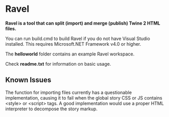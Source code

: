 # Ravel
**Ravel is a tool that can split (import) and merge (publish) Twine 2 HTML files.**

You can run build.cmd to build Ravel if you do not have Visual Studio
installed. This requires Microsoft.NET Framework v4.0 or higher.

The **helloworld** folder contains an example Ravel workspace.

Check **readme.txt** for information on basic usage.

## Known Issues
The function for importing files currently has a questionable implementation,
causing it to fail when the global story CSS or JS contains &lt;style&gt; or &lt;script&gt;
tags. A good implementation would use a proper HTML interpreter to decompose
the story markup.